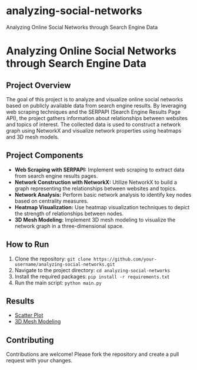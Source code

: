# analyzing-social-networks
Analyzing Online Social Networks through Search Engine Data
# Analyzing Online Social Networks through Search Engine Data

## Project Overview
The goal of this project is to analyze and visualize online social networks based on publicly available data from search engine results. By leveraging web scraping techniques and the SERPAPI (Search Engine Results Page API), the project gathers information about relationships between websites and topics of interest. The collected data is used to construct a network graph using NetworkX and visualize network properties using heatmaps and 3D mesh models.

## Project Components
- **Web Scraping with SERPAPI:** Implement web scraping to extract data from search engine results pages.
- **Network Construction with NetworkX:** Utilize NetworkX to build a graph representing the relationships between websites and topics.
- **Network Analysis:** Perform basic network analysis to identify key nodes based on centrality measures.
- **Heatmap Visualization:** Use heatmap visualization techniques to depict the strength of relationships between nodes.
- **3D Mesh Modeling:** Implement 3D mesh modeling to visualize the network graph in a three-dimensional space.

## How to Run
1. Clone the repository: `git clone https://github.com/your-username/analyzing-social-networks.git`
2. Navigate to the project directory: `cd analyzing-social-networks`
3. Install the required packages: `pip install -r requirements.txt`
4. Run the main script: `python main.py`

## Results
- [Scatter Plot](link-to-scatter-plot)
- [3D Mesh Modeling](link-to-3d-mesh-modeling)

## Contributing
Contributions are welcome! Please fork the repository and create a pull request with your changes.
